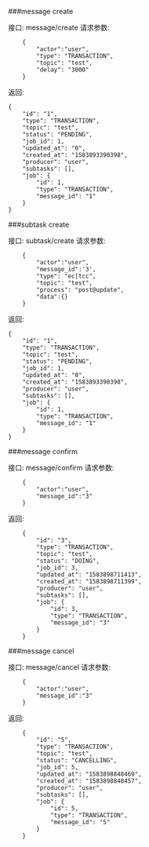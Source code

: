 ###message create

  接口: message/create
  请求参数:

        {
            "actor":"user",
            "type": "TRANSACTION",
            "topic": "test",
            "delay": "3000"
        }

  返回:

    {
        "id": "1",
        "type": "TRANSACTION",
        "topic": "test",
        "status": "PENDING",
        "job_id": 1,
        "updated_at": "0",
        "created_at": "1583893390398",
        "producer": "user",
        "subtasks": [],
        "job": {
            "id": 1,
            "type": "TRANSACTION",
            "message_id": "1"
        }
    }

###subtask create

  接口: subtask/create
  请求参数:

        {
            "actor":"user",
            "message_id":'3',
            "type": "ec|tcc",
            "topic": "test",
            "process": "post@update",
            "data":{}
        }

  返回:

    {
        "id": "1",
        "type": "TRANSACTION",
        "topic": "test",
        "status": "PENDING",
        "job_id": 1,
        "updated_at": "0",
        "created_at": "1583893390398",
        "producer": "user",
        "subtasks": [],
        "job": {
            "id": 1,
            "type": "TRANSACTION",
            "message_id": "1"
        }
    }


###message confirm

  接口: message/confirm
  请求参数:

        {
            "actor":"user",
            "message_id":"3"
        }

  返回:

        {
            "id": "3",
            "type": "TRANSACTION",
            "topic": "test",
            "status": "DOING",
            "job_id": 3,
            "updated_at": "1583898711413",
            "created_at": "1583898711399",
            "producer": "user",
            "subtasks": [],
            "job": {
                "id": 3,
                "type": "TRANSACTION",
                "message_id": "3"
            }
        }

###message cancel

  接口: message/cancel
  请求参数:

        {
            "actor":"user",
            "message_id":"3"
        }

  返回:

        {
            "id": "5",
            "type": "TRANSACTION",
            "topic": "test",
            "status": "CANCELLING",
            "job_id": 5,
            "updated_at": "1583898848469",
            "created_at": "1583898848457",
            "producer": "user",
            "subtasks": [],
            "job": {
                "id": 5,
                "type": "TRANSACTION",
                "message_id": "5"
            }
        }